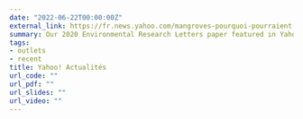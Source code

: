 ```yaml
---
date: "2022-06-22T00:00:00Z"
external_link: https://fr.news.yahoo.com/mangroves-pourquoi-pourraient-sauver-planète-142516380.html?guccounter=1&guce_referrer=aHR0cHM6Ly9pb3AuYWx0bWV0cmljLmNvbS8&guce_referrer_sig=AQAAADE41K0rPFyalDz9HePxDnWYy8apFihBqw10SJ3DMwhlaWi0yftuGHt0WdMaB3LfBudlOgkbqP5Tcpp7uZzOwGtG7ubehQKoqf45JMKZp7kCSi4VQszmDl6zS1oInEcg8rY1q6VmOw4TkSPnhG214XIkT_gvf_0cwtendpkt9rl5
summary: Our 2020 Environmental Research Letters paper featured in Yahoo! Actualités.
tags:
- outlets
- recent
title: Yahoo! Actualités
url_code: ""
url_pdf: ""
url_slides: ""
url_video: ""
---
```

